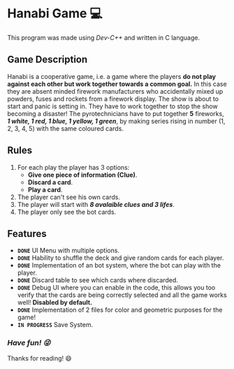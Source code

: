 # Hanabi Game :computer:

This program was made using *Dev-C++* and written in C language.

## Game Description
 
Hanabi is a cooperative game, i.e. a game where the players **do not play against each other but
work together towards a common goal.** In this case they are absent minded firework
manufacturers who accidentally mixed up powders, fuses and rockets from a firework display.
The show is about to start and panic is setting in. They have to work together to stop the
show becoming a disaster! The pyrotechnicians have to put together **5** fireworks, ***1 white, 1
red, 1 blue, 1 yellow, 1 green***, by making series rising in number (1, 2, 3, 4, 5) with the same
coloured cards.

## Rules

1. For each play the player has 3 options:
   - **Give one piece of information (Clue)**.
   - **Discard a card**.
   - **Play a card**.
2. The player can't see his own cards.
3. The player will start with ***8 avalaible clues and 3 lifes***.
4. The player only see the bot cards.

## Features

- **`DONE`** UI Menu with multiple options.
- **`DONE`** Hability to shuffle the deck and give random cards for each player.
- **`DONE`** Implementation of an bot system, where the bot can play with the player.
- **`DONE`** Discard table to see which cards where discarded.
- **`DONE`** Debug UI where you can enable in the code, this allows you too verify that the cards are being correctly selected and all the game works well! **Disabled by default.**
- **`DONE`** Implementation of 2 files for color and geometric purposes for the game!
- **`IN PROGRESS`** Save System.


### ***Have fun! :stuck_out_tongue_winking_eye:*** 

Thanks for reading! :smile:
